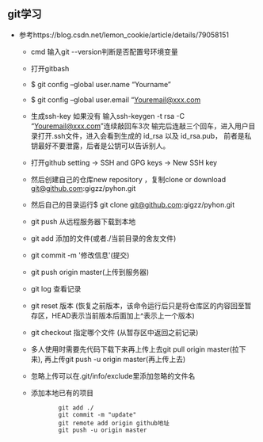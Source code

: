 


## git学习
 - 参考https://blog.csdn.net/lemon_cookie/article/details/79058151
 
	- cmd 输入git --version判断是否配置号环境变量
	- 打开gitbash
	- $ git config –global user.name “Yourname”

	- $ git config –global user.email “Youremail@xxx.com

	- 生成ssh-key 如果没有 输入ssh-keygen -t rsa -C “Youremail@xxx.com”连续敲回车3次
	  输完后连敲三个回车，进入用户目录打开.ssh文件，进入会看到生成的 id_rsa 以及 id_rsa.pub，
	  前者是私钥最好不要泄露，后者是公钥可以告诉别人。
	  
	- 打开github
		setting → SSH and GPG keys → New SSH key
		
	- 然后创建自己的仓库new repository ，复制clone or download git@github.com:gigzz/pyhon.git

	- 然后自己的目录运行$ git clone git@github.com:gigzz/pyhon.git

	- git push 从远程服务器下载到本地

	- git add 添加的文件(或者./当前目录的舍友文件)

	- git commit -m '修改信息'(提交)

	- git push origin master(上传到服务器)

	- git log 查看记录

	- git reset 版本 (恢复之前版本，该命令运行后只是将仓库区的内容回至暂存区，HEAD表示当前版本后面加上^表示上一个版本)

	- git checkout 指定哪个文件 (从暂存区中返回之前记录)

	-  多人使用时需要先代码下载下来再上传上去git pull origin master(拉下来), 再上传git push -u origin master(再上传上去)
	
	- 忽略上传可以在.git/info/exclude里添加忽略的文件名
	
	- 添加本地已有的项目
	 ```$xslt
	            git add ./
     			git commit -m "update"
     			git remote add origin github地址
     			git push -u origin master

      ```
	

